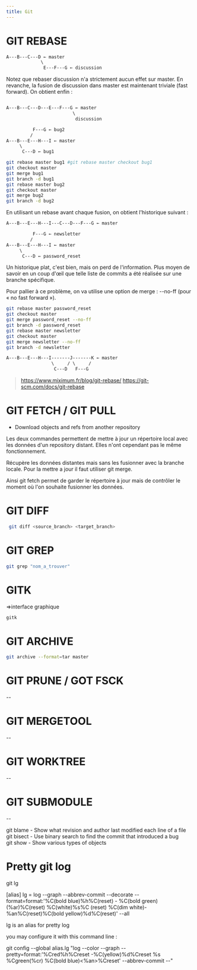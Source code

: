 ```yaml
---
title: Git
---
```


# GIT REBASE

```txt
A---B---C---D ← master
             \
              E---F---G ← discussion
```
Notez que rebaser discussion n'a strictement aucun effet sur master. En revanche, la fusion de discussion dans master est maintenant triviale (fast forward). On obtient enfin :

```txt

A---B---C---D---E---F---G ← master
                         \
                          discussion
```

```txt
          F---G ← bug2
         /
A---B---E---H---I ← master
     \
      C---D ← bug1
```

```sh
git rebase master bug1 #git rebase master checkout bug1
git checkout master
git merge bug1
git branch -d bug1
git rebase master bug2
git checkout master
git merge bug2
git branch -d bug2
```

En utilisant un rebase avant chaque fusion, on obtient l'historique suivant :
```txt
A---B---E---H---I---C---D---F---G ← master
```

```txt
          F---G ← newsletter
         /
A---B---E---H---I ← master
     \
      C---D ← password_reset
```
Un historique plat, c'est bien, mais on perd de l'information. Plus moyen de savoir en un coup d'œil que telle liste de commits a été réalisée sur une branche spécifique.

Pour pallier à ce problème, on va utilise une option de merge : --no-ff (pour « no fast forward »).

```sh
git rebase master password_reset
git checkout master
git merge password_reset --no-ff
git branch -d password_reset
git rebase master newsletter
git checkout master
git merge newsletter --no-ff
git branch -d newsletter
```

```txt
A---B---E---H---I-------J-------K ← master
                 \     / \     /
                  C---D   F---G
```

>https://www.miximum.fr/blog/git-rebase/
>https://git-scm.com/docs/git-rebase

# GIT FETCH / GIT PULL 

- Download objects and refs from another repository

Les deux commandes permettent de mettre à jour un répertoire local avec les données d'un repository distant. Elles n'ont cependant pas le même fonctionnement.

Récupère les données distantes mais sans les fusionner avec la branche locale. Pour la mettre a jour il faut utiliser git merge.

Ainsi git fetch permet de garder le répertoire à jour mais de contrôler le moment où l'on souhaite fusionner les données.


# GIT DIFF 
```sh
 git diff <source_branch> <target_branch>
```

# GIT GREP
```sh
git grep "nom_a_trouver"
```

# GITK
=>interface graphique
```sh
gitk 
```

# GIT ARCHIVE
```sh
git archive --format=tar master
```

# GIT PRUNE / GOT FSCK

--

# GIT MERGETOOL

--

# GIT WORKTREE

--

# GIT SUBMODULE

--

git blame - Show what revision and author last modified each line of a file <br />
git bisect - Use binary search to find the commit that introduced a bug <br />
git show - Show various types of objects

# Pretty git log

git lg

[alias]
        lg = log --graph --abbrev-commit --decorate --format=format:'%C(bold blue)%h%C(reset) - %C(bold green)(%ar)%C(reset) %C(white)%s%C
(reset) %C(dim white)- %an%C(reset)%C(bold yellow)%d%C(reset)' --all

lg is an alias for pretty log

you may configure it with this command line :

git config --global alias.lg "log --color --graph --pretty=format:'%Cred%h%Creset -%C(yellow)%d%Creset %s %Cgreen(%cr) %C(bold blue)<%an>%Creset' --abbrev-commit --"